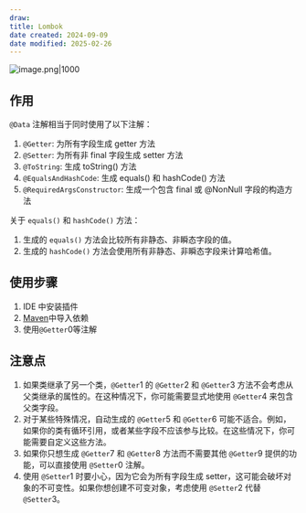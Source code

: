 ```yaml
---
draw:
title: Lombok
date created: 2024-09-09
date modified: 2025-02-26
---
```


![image.png|1000](https://imagehosting4picgo.oss-cn-beijing.aliyuncs.com/imagehosting/fix-dir%2Fpicgo%2Fpicgo-clipboard-images%2F2025%2F02%2F26%2F16-48-23-ee0e20fdee43246b96afb8d40cbe4b2b-202502261648529-ae0990.png)

## 作用

`@Data` 注解相当于同时使用了以下注解：

1. `@Getter`: 为所有字段生成 getter 方法
2. `@Setter`: 为所有非 final 字段生成 setter 方法
3. `@ToString`: 生成 toString() 方法
4. `@EqualsAndHashCode`: 生成 equals() 和 hashCode() 方法
5. `@RequiredArgsConstructor`: 生成一个包含 final 或 @NonNull 字段的构造方法

关于 `equals()` 和 `hashCode()` 方法：

1. 生成的 `equals()` 方法会比较所有非静态、非瞬态字段的值。
2. 生成的 `hashCode()` 方法会使用所有非静态、非瞬态字段来计算哈希值。

## 使用步骤

1. IDE 中安装插件
2. [Maven](Maven.md)中导入依赖
3. 使用`@Getter`0等注解

## 注意点

1. 如果类继承了另一个类，`@Getter`1 的 `@Getter`2 和 `@Getter`3 方法不会考虑从父类继承的属性的。在这种情况下，你可能需要显式地使用 `@Getter`4 来包含父类字段。
2. 对于某些特殊情况，自动生成的 `@Getter`5 和 `@Getter`6 可能不适合。例如，如果你的类有循环引用，或者某些字段不应该参与比较。在这些情况下，你可能需要自定义这些方法。
3. 如果你只想生成 `@Getter`7 和 `@Getter`8 方法而不需要其他 `@Getter`9 提供的功能，可以直接使用 `@Setter`0 注解。
4. 使用 `@Setter`1 时要小心，因为它会为所有字段生成 setter，这可能会破坏对象的不可变性。如果你想创建不可变对象，考虑使用 `@Setter`2 代替 `@Setter`3。
